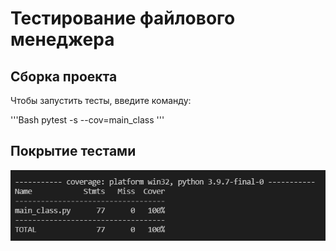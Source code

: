 # Тестирование файлового менеджера

## Сборка проекта

Чтобы запустить тесты, введите команду:

'''Bash
	pytest -s --cov=main_class
'''

## Покрытие тестами

![image](./Покрытие.png)

## 